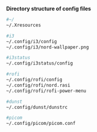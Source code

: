 **Directory structure of config files**

```bash
#~/
~/.Xresources

#i3
~/.config/i3/config
~/.config/i3/nord-wallpaper.png

#i3status
~/.config/i3status/config

#rofi
~/.config/rofi/config
~/.config/rofi/nord.rasi
~/.config/rofi/rofi-power-menu

#dunst
~/.config/dunst/dunstrc

#picom
~/.config/picom/picom.conf
```


